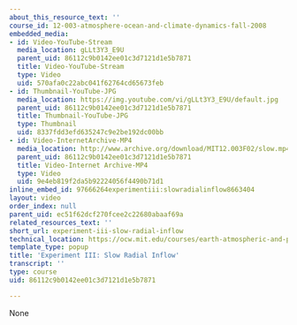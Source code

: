 ```yaml
---
about_this_resource_text: ''
course_id: 12-003-atmosphere-ocean-and-climate-dynamics-fall-2008
embedded_media:
- id: Video-YouTube-Stream
  media_location: gLLt3Y3_E9U
  parent_uid: 86112c9b0142ee01c3d7121d1e5b7871
  title: Video-YouTube-Stream
  type: Video
  uid: 570afa0c22abc041f62764cd65673feb
- id: Thumbnail-YouTube-JPG
  media_location: https://img.youtube.com/vi/gLLt3Y3_E9U/default.jpg
  parent_uid: 86112c9b0142ee01c3d7121d1e5b7871
  title: Thumbnail-YouTube-JPG
  type: Thumbnail
  uid: 8337fdd3efd635247c9e2be192dc00bb
- id: Video-InternetArchive-MP4
  media_location: http://www.archive.org/download/MIT12.003F02/slow.mp4
  parent_uid: 86112c9b0142ee01c3d7121d1e5b7871
  title: Video-Internet Archive-MP4
  type: Video
  uid: 9e4eb819f2da5b92224056f4490b71d1
inline_embed_id: 97666264experimentiii:slowradialinflow8663404
layout: video
order_index: null
parent_uid: ec51f62dcf270fcee2c22680abaaf69a
related_resources_text: ''
short_url: experiment-iii-slow-radial-inflow
technical_location: https://ocw.mit.edu/courses/earth-atmospheric-and-planetary-sciences/12-003-atmosphere-ocean-and-climate-dynamics-fall-2008/labs/lab3/experiment-iii-slow-radial-inflow
template_type: popup
title: 'Experiment III: Slow Radial Inflow'
transcript: ''
type: course
uid: 86112c9b0142ee01c3d7121d1e5b7871

---
```

None